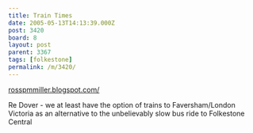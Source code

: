 ```yaml
---
title: Train Times
date: 2005-05-13T14:13:39.000Z
post: 3420
board: 8
layout: post
parent: 3367
tags: [folkestone]
permalink: /m/3420/
---
```

<a href="http://rosspmmiller.blogspot.com/">rosspmmiller.blogspot.com/</a>

Re Dover - we at least have the option of trains to Faversham/London Victoria as an alternative to the unbelievably slow bus ride to Folkestone Central
